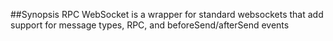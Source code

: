 ##Synopsis
RPC WebSocket is a wrapper for standard websockets that add support for message types, RPC, and beforeSend/afterSend events
 


